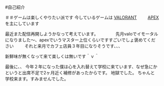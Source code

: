 #自己紹介

＃＃ゲームは楽しくやりたい派です
今しているゲームは
[VALORANT](https://playvalorant.com/ja-jp/) 　　
[APEX](https://www.ea.com/ja-jp/games/apex-legends/news)　　　
を主にしています

最近また配信再開しようかなって考えています。　　
　　
先月valoでイモータルになりました〜、apexでいうマスター上位くらいですすごいでしょ褒めてください　
　
それと来月でカフェ店員３年目になりそうです、、、　　　

新鮮味が無くなって来て楽しくは無いです＾ｖ＾　　　































最後に、、
今年２年になった僕は心を入れ替えて学校に来ています、なぜ急にかというと出席不足で2ヶ月近く補修があったからです。
地獄でした。
ちゃんと学校来ます。すみませんでした。










